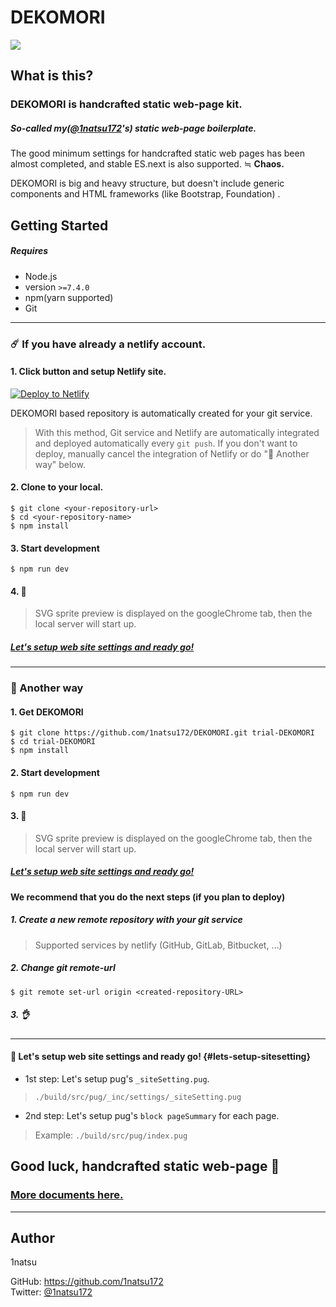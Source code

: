 # DEKOMORI

![](/DEKOMORI/blob/master/build/src/assets/images/siteImage/dekomori-keyVisual@2x.png)

## What is this?

### DEKOMORI is handcrafted static web-page kit.

##### So-called my([@1natsu172](https://github.com/1natsu172)'s) static web-page boilerplate.

The good minimum settings for handcrafted static web pages has been almost completed, and stable ES.next is also supported. ≒ **Chaos.**

DEKOMORI is big and heavy structure, but doesn't include generic components and HTML frameworks (like Bootstrap, Foundation) .

## Getting Started

##### Requires

* Node.js
* version `>=7.4.0`
* npm(yarn supported)
* Git

***

### ☄️ If you have already a netlify account.

#### 1. Click button and setup Netlify site.

[![Deploy to Netlify](https://www.netlify.com/img/deploy/button.svg)](https://app.netlify.com/start/deploy?repository=https://github.com/1natsu172/DEKOMORI)

DEKOMORI based repository is automatically created for your git service.

> With this method, Git service and Netlify are automatically integrated and deployed automatically every `git push`.
If you don't want to deploy, manually cancel the integration of Netlify or do "🚀 Another way" below.

#### 2. Clone to your local.

```
$ git clone <your-repository-url>
$ cd <your-repository-name>
$ npm install
```

#### 3. Start development

```
$ npm run dev
```

#### 4. 🙆

> SVG sprite preview is displayed on the googleChrome tab, then the local server will start up.

##### [Let's setup web site settings and ready go!](#lets-setup-sitesetting)


***

### 🚀 Another way

#### 1. Get DEKOMORI

```
$ git clone https://github.com/1natsu172/DEKOMORI.git trial-DEKOMORI
$ cd trial-DEKOMORI
$ npm install
```

#### 2. Start development

```
$ npm run dev
```

#### 3. 🙆

> SVG sprite preview is displayed on the googleChrome tab, then the local server will start up.

##### [Let's setup web site settings and ready go!](#lets-setup-sitesetting)




#### We recommend that you do the next steps (if you plan to deploy)

##### 1. Create a new remote repository with your git service

> Supported services by netlify (GitHub, GitLab, Bitbucket, …)

##### 2. Change git remote-url

```
$ git remote set-url origin <created-repository-URL>
```

##### 3. 👌

***

#### 🔧 Let's setup web site settings and ready go! {#lets-setup-sitesetting}

* 1st step: Let's setup pug's `_siteSetting.pug`.

> `./build/src/pug/_inc/settings/_siteSetting.pug`

* 2nd step: Let's setup pug's `block pageSummary` for each page.

> Example: `./build/src/pug/index.pug`



## Good luck, handcrafted static web-page 💁


### [More documents here.](https://1natsu172.gitbooks.io/dekomori/content/)


***

## Author

1natsu

GitHub: https://github.com/1natsu172  
Twitter: [@1natsu172](https://twitter.com/1natsu172)
